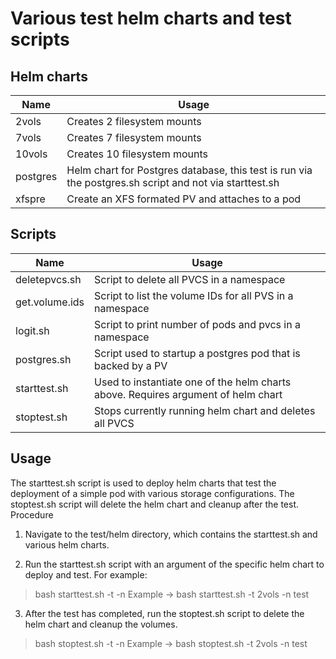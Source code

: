 # Various test helm charts and test scripts

## Helm charts
| Name    | Usage |
|---------|-------|
|2vols    | Creates 2 filesystem mounts
|7vols	  | Creates 7 filesystem mounts
|10vols	  | Creates 10 filesystem mounts
|postgres | Helm chart for Postgres database, this test is run via the postgres.sh script and not via starttest.sh
|xfspre   | Create an XFS formated PV and attaches to a pod


## Scripts
| Name           | Usage |
|----------------|-------|
| deletepvcs.sh  | Script to delete all PVCS in a namespace
| get.volume.ids | Script to list the volume IDs for all PVS in a namespace
| logit.sh       | Script to print number of pods and pvcs in a namespace
| postgres.sh    | Script used to startup a postgres pod that is backed by a PV
| starttest.sh   | Used to instantiate one of the helm charts above. Requires argument of helm chart
| stoptest.sh    | Stops currently running helm chart and deletes all PVCS


## Usage
The starttest.sh script is used to deploy helm charts that test the deployment of a simple pod
with various storage configurations. The stoptest.sh script will delete the helm chart and cleanup after the test.
Procedure
1. Navigate to the test/helm directory, which contains the starttest.sh and various helm charts.

2. Run the starttest.sh script with an argument of the specific helm chart to deploy and test. For example:
> bash starttest.sh -t <testname> -n <namespance>
  Example  -> bash starttest.sh -t 2vols -n test 	
3. After the test has completed, run the stoptest.sh script to delete the helm chart and cleanup the volumes.
> bash stoptest.sh -t <testname> -n <namespace>
 Example -> bash stoptest.sh -t 2vols -n test 


